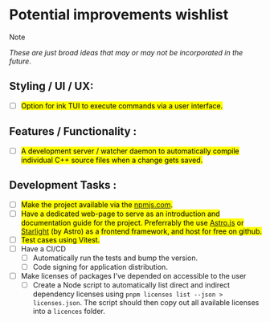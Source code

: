 # Potential improvements wishlist

> [!NOTE]  
> _These are just broad ideas that may or may not be incorporated in the future_.

## Styling / UI / UX:

- [ ] <mark>Option for ink TUI to execute commands via a user interface.</mark>

## Features / Functionality :

- [ ] <mark>A development server / watcher daemon to automatically compile individual C++ source files when a change gets saved.</mark>

## Development Tasks :

- [ ] <mark>Make the project available via the [npmjs.com](https://www.npmjs.com/).</mark>
- [ ] <mark>Have a dedicated web-page to serve as an introduction and documentation guide for the project. Preferrably the use [Astro.js](https://astro.build/) or [Starlight](https://starlight.astro.build/) (by Astro) as a frontend framework, and host for free on github.</mark>
- [ ] <mark>Test cases using Vitest.</mark>
- [ ] Have a CI/CD
  - [ ] Automatically run the tests and bump the version.
  - [ ] Code signing for application distribution.
- [ ] Make licenses of packages I've depended on accessible to the user
  - [ ] Create a Node script to automatically list direct and indirect dependency licenses using `pnpm licenses list --json > licenses.json`. The script should then copy out all available licenses into a `licences` folder.
